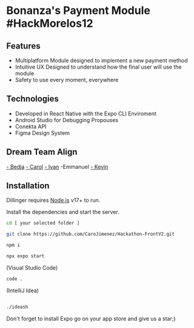 # Bonanza's Payment Module #HackMorelos12

## Features

- Multiplatform Module designed to implement a new payment method
- Intuitive UX Designed to understand how the final user will use the module
- Safety to use every moment, everywhere

## Technologies

- Developed in React Native with the Expo CLI Enviroment
- Android Studio for Debugging Propouses
- Conekta API
- Figma Design System


## Dream Team Align

[- Bedja](https://github.com/BetjaderOD)
[- Carol](https://github.com/CaroJimenez)
[- Ivan](https://github.com/IvanMataHalcon)
-Emmanuel
[- Kevin](https://github.com/kevdev04)


## Installation

Dillinger requires [Node.js](https://nodejs.org/) v17+ to run.

Install the dependencies and start the server.

```sh
cd [ your selected folder ]
```
```sh
git clone https://github.com/CaroJimenez/Hackathon-FrontV2.git
```
```sh
npm i
```
```sh
npx expo start
```
(Visual Studio Code)
```sh
code .
```
(IntelliJ Idea)
```sh

./ideash
```

Don't forget to install Expo go on your app store and give us a star;)







